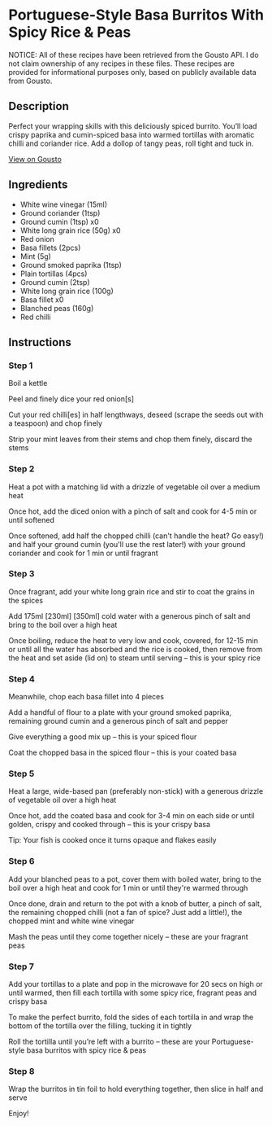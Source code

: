 # Portuguese-Style Basa Burritos With Spicy Rice & Peas

NOTICE: All of these recipes have been retrieved from the Gousto API. I do not claim ownership of any recipes in these files. These recipes are provided for informational purposes only, based on publicly available data from Gousto.

## Description

Perfect your wrapping skills with this deliciously spiced burrito. You’ll load crispy paprika and cumin-spiced basa into warmed tortillas with aromatic chilli and coriander rice. Add a dollop of tangy peas, roll tight and tuck in.

[View on Gousto](https://www.gousto.co.uk/recipes/cookbook/portuguese-style-basa-burritos-with-spicy-rice-peas)

## Ingredients

- White wine vinegar (15ml)
- Ground coriander (1tsp)
- Ground cumin (1tsp) x0
- White long grain rice (50g) x0
- Red onion
- Basa fillets (2pcs)
- Mint (5g)
- Ground smoked paprika (1tsp)
- Plain tortillas (4pcs)
- Ground cumin (2tsp)
- White long grain rice (100g)
- Basa fillet x0
- Blanched peas (160g)
- Red chilli

## Instructions


### Step 1

Boil a kettle

Peel and finely dice your red onion[s]

Cut your red chilli[es] in half lengthways, deseed (scrape the seeds out with a teaspoon) and chop finely

Strip your mint leaves from their stems and chop them finely, discard the stems


### Step 2

Heat a pot with a matching lid with a drizzle of vegetable oil over a medium heat

Once hot, add the diced onion with a pinch of salt and cook for 4-5 min or until softened

Once softened, add half the chopped chilli (can't handle the heat? Go easy!) and half your ground cumin (you'll use the rest later!) with your ground coriander and cook for 1 min or until fragrant


### Step 3

Once fragrant, add your white long grain rice and stir to coat the grains in the spices

Add 175ml <span class="text-purple">[230ml] </span><span class="text-danger">[350ml]</span> cold water with a generous pinch of salt and bring to the boil over a high heat

Once boiling, reduce the heat to very low and cook, covered, for 12-15 min or until all the water has absorbed and the rice is cooked, then remove from the heat and set aside (lid on) to steam until serving – this is your spicy rice


### Step 4

Meanwhile, chop each basa fillet into 4 pieces

Add a handful of flour to a plate with your ground smoked paprika, remaining ground cumin and a generous pinch of salt and pepper

Give everything a good mix up – this is your spiced flour

Coat the chopped basa in the spiced flour – this is your coated basa


### Step 5

Heat a large, wide-based pan (preferably non-stick) with a generous drizzle of vegetable oil over a high heat

Once hot, add the coated basa and cook for 3-4 min on each side or until golden, crispy and cooked through – this is your crispy basa

Tip: Your fish is cooked once it turns opaque and flakes easily


### Step 6

Add your blanched peas to a pot, cover them with boiled water, bring to the boil over a high heat and cook for 1 min or until they're warmed through

Once done, drain and return to the pot with a knob of butter, a pinch of salt, the remaining chopped chilli (not a fan of spice? Just add a little!), the chopped mint and white wine vinegar

Mash the peas until they come together nicely – these are your fragrant peas


### Step 7

Add your tortillas to a plate and pop in the microwave for 20 secs on high or until warmed, then fill each tortilla with some spicy rice, fragrant peas and crispy basa

To make the perfect burrito, fold the sides of each tortilla in and wrap the bottom of the tortilla over the filling, tucking it in tightly

Roll the tortilla until you’re left with a burrito – these are your Portuguese-style basa burritos with spicy rice & peas

### Step 8

Wrap the burritos in tin foil to hold everything together, then slice in half and serve

Enjoy!


